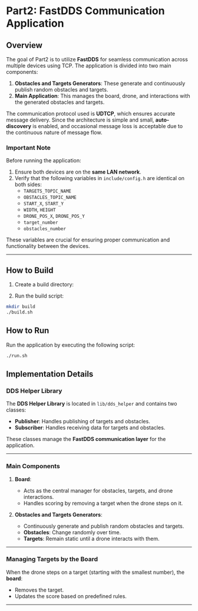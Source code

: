 # **Part2: FastDDS Communication Application**

## **Overview**

The goal of Part2 is to utilize **FastDDS** for seamless communication across multiple devices using TCP. The application is divided into two main components:

1. **Obstacles and Targets Generators**: These generate and continuously publish random obstacles and targets.
2. **Main Application**: This manages the board, drone, and interactions with the generated obstacles and targets.

The communication protocol used is **UDTCP**, which ensures accurate message delivery. Since the architecture is simple and small, **auto-discovery** is enabled, and occasional message loss is acceptable due to the continuous nature of message flow.

### **Important Note**

Before running the application:

1. Ensure both devices are on the **same LAN network**.
2. Verify that the following variables in `include/config.h` are identical on both sides:
   - `TARGETS_TOPIC_NAME`
   - `OBSTACLES_TOPIC_NAME`
   - `START_X`, `START_Y`
   - `WIDTH`, `HEIGHT`
   - `DRONE_POS_X`, `DRONE_POS_Y`
   - `target_number`
   - `obstacles_number`

These variables are crucial for ensuring proper communication and functionality between the devices.

---

## **How to Build**

1. Create a build directory:

2. Run the build script:

```bash
mkdir build
./build.sh
```

## **How to Run**

Run the application by executing the following script:

```bash
./run.sh
```


## **Implementation Details**

### **DDS Helper Library**

The **DDS Helper Library** is located in `lib/dds_helper` and contains two classes:

- **Publisher**: Handles publishing of targets and obstacles.
- **Subscriber**: Handles receiving data for targets and obstacles.

These classes manage the **FastDDS communication layer** for the application.

---

### **Main Components**

1. **Board**:
   - Acts as the central manager for obstacles, targets, and drone interactions.
   - Handles scoring by removing a target when the drone steps on it.

2. **Obstacles and Targets Generators**:
   - Continuously generate and publish random obstacles and targets.
   - **Obstacles**: Change randomly over time.
   - **Targets**: Remain static until a drone interacts with them.
---

### **Managing Targets by the Board**

When the drone steps on a target (starting with the smallest number), the **board**:

- Removes the target.
- Updates the score based on predefined rules.

---

